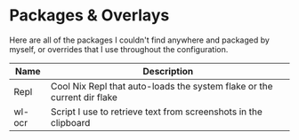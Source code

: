 # Packages & Overlays

Here are all of the packages I couldn't find anywhere and packaged by myself, or
overrides that I use throughout the configuration.

| Name   | Description                                                             |
| ------ | ----------------------------------------------------------------------- |
| Repl   | Cool Nix Repl that auto-loads the system flake or the current dir flake |
| wl-ocr | Script I use to retrieve text from screenshots in the clipboard         |
